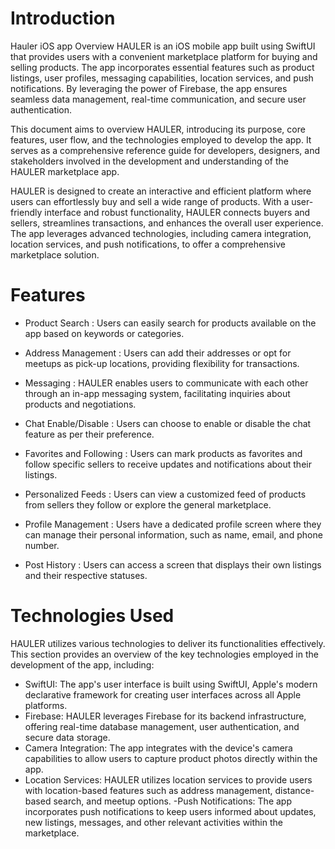 # Introduction
Hauler iOS app
Overview
HAULER is an iOS mobile app built using SwiftUI that provides users with a convenient marketplace platform for buying and selling products. The app incorporates essential features such as product listings, user profiles, messaging capabilities, location services, and push notifications. By leveraging the power of Firebase, the app ensures seamless data management, real-time communication, and secure user authentication.

This document aims to overview HAULER, introducing its purpose, core features, user flow, and the technologies employed to develop the app. It serves as a comprehensive reference guide for developers, designers, and stakeholders involved in the development and understanding of the HAULER marketplace app.

HAULER is designed to create an interactive and efficient platform where users can effortlessly buy and sell a wide range of products. With a user-friendly interface and robust functionality, HAULER connects buyers and sellers, streamlines transactions, and enhances the overall user experience. The app leverages advanced technologies, including camera integration, location services, and push notifications, to offer a comprehensive marketplace solution.

# Features

- Product Search : Users can easily search for products available on the app based on keywords or categories.

- Address Management : Users can add their addresses or opt for meetups as pick-up locations, providing flexibility for transactions.
- Messaging : HAULER enables users to communicate with each other through an in-app messaging system, facilitating inquiries about products and negotiations.
- Chat Enable/Disable : Users can choose to enable or disable the chat feature as per their preference.
- Favorites and Following  : Users can mark products as favorites and follow specific sellers to receive updates and notifications about their listings.
- Personalized Feeds : Users can view a customized feed of products from sellers they follow or explore the general marketplace.
- Profile Management : Users have a dedicated profile screen where they can manage their personal information, such as name, email, and phone number.
- Post History : Users can access a screen that displays their own listings and their respective statuses.

# Technologies Used
HAULER utilizes various technologies to deliver its functionalities effectively. This section provides an overview of the key technologies employed in the development of the app, including:

- SwiftUI: The app's user interface is built using SwiftUI, Apple's modern declarative framework for creating user interfaces across all Apple platforms.
- Firebase: HAULER leverages Firebase for its backend infrastructure, offering real-time database management, user authentication, and secure data storage.
- Camera Integration: The app integrates with the device's camera capabilities to allow users to capture product photos directly within the app.
- Location Services: HAULER utilizes location services to provide users with location-based features such as address management, distance-based search, and meetup options.
-Push Notifications: The app incorporates push notifications to keep users informed about updates, new listings, messages, and other relevant activities within the marketplace.
